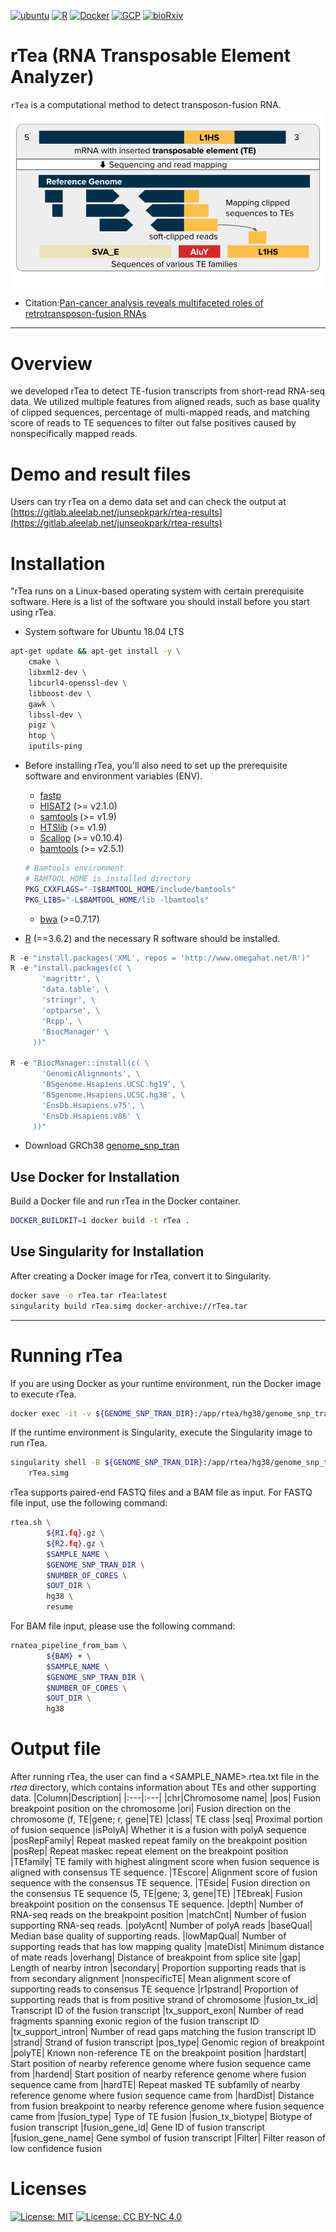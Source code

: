[![ubuntu](https://img.shields.io/badge/ubuntu-18.04_LTS-E95420?style=flat&logo=ubuntu)](https://releases.ubuntu.com/18.04/)
[![R](https://img.shields.io/badge/R-v3.6.3-3776AB?style=flat&logo=R&logoColor=276DC3)](https://cran.r-project.org/bin/windows/base/old/3.6.3/)
[![Docker](https://img.shields.io/badge/Docker-Community_20.10.11-2496ED?style=flat&logo=docker)](https://docs.docker.com/engine/release-notes/20.10/)
[![GCP](https://img.shields.io/badge/Google%20Cloud-kubernetes-4285F4?style=flat&logo=googlecloud)](https://cloud.google.com/?hl=en)
[![bioRxiv](https://img.shields.io/badge/bioRxiv-2023.10.16.562422-E2001A?style=flat&logo=internetarchive)](https://www.biorxiv.org/content/10.1101/2023.10.16.562422v1.abstract)

# rTea (RNA Transposable Element Analyzer)

``rTea`` is a computational method to detect transposon-fusion RNA.
![rTea](images/ToolImage.png "rTea")

* Citation:[Pan-cancer analysis reveals multifaceted roles of retrotransposon-fusion RNAs](https://www.biorxiv.org/content/10.1101/2023.10.16.562422v1.abstract)

---

# Overview
we developed rTea to detect TE-fusion transcripts from short-read RNA-seq data. We utilized multiple features from aligned reads, such as base quality of clipped sequences, percentage of multi-mapped reads, and matching score of reads to TE sequences to filter out false positives caused by nonspecifically mapped reads.

# Demo and result files
Users can try rTea on a demo data set and can check the output at  [https://gitlab.aleelab.net/junseokpark/rtea-results](https://gitlab.aleelab.net/junseokpark/rtea-results)

# Installation
"rTea runs on a Linux-based operating system with certain prerequisite software. Here is a list of the software you should install before you start using rTea.

* System software for Ubuntu 18.04 LTS
```bash
apt-get update && apt-get install -y \
    cmake \
    libxml2-dev \
    libcurl4-openssl-dev \
    libboost-dev \
    gawk \
    libssl-dev \
    pigz \
    htop \
    iputils-ping
```

* Before installing rTea, you'll also need to set up the prerequisite software and environment variables (ENV).

  * [fastp]( http://opengene.org/fastp/fastp)
  * [HISAT2](http://opengene.org/fastp/fastp) (>= v2.1.0)
  * [samtools](https://github.com/samtools/samtools/releases/download/1.9/samtools-1.9.tar.bz2) (>= v1.9)
  * [HTSlib](https://github.com/samtools/htslib/releases/download/1.9/htslib-1.9.tar.bz2) (>= v1.9)
  * [Scallop](https://github.com/Kingsford-Group/scallop/releases/download/v0.10.4/scallop-0.10.4_linux_x86_64.tar.gz) (>= v0.10.4)
  * [bamtools](https://github.com/pezmaster31/bamtools/archive/v2.5.1.tar.gz) (>= v2.5.1)
  ```bash
  # Bamtools environment
  # BAMTOOL_HOME is installed directory
  PKG_CXXFLAGS="-I$BAMTOOL_HOME/include/bamtools"
  PKG_LIBS="-L$BAMTOOL_HOME/lib -lbamtools"
  ```
  * [bwa](https://github.com/lh3/bwa/releases/download/v0.7.17/bwa-0.7.17.tar.bz2) (>=0.7.17)

* [R](https://cran.r-project.org/) (==3.6.2) and the necessary R software should be installed.
```R
R -e "install.packages('XML', repos = 'http://www.omegahat.net/R')"
R -e "install.packages(c( \
       'magrittr', \
       'data.table', \
       'stringr', \
       'optparse', \
       'Rcpp', \
       'BiocManager' \
     ))"

R -e "BiocManager::install(c( \
       'GenomicAlignments', \
       'BSgenome.Hsapiens.UCSC.hg19', \
       'BSgenome.Hsapiens.UCSC.hg38', \
       'EnsDb.Hsapiens.v75', \
       'EnsDb.Hsapiens.v86' \
     ))"
```
* Download GRCh38 [genome_snp_tran](https://genome-idx.s3.amazonaws.com/hisat/grch38_snptran.tar.gz)


## Use Docker for Installation
Build a Docker file and run rTea in the Docker container.
```bash
DOCKER_BUILDKIT=1 docker build -t rTea .
```

## Use Singularity for Installation
After creating a Docker image for rTea, convert it to Singularity.

```bash
docker save -o rTea.tar rTea:latest
singularity build rTea.simg docker-archive://rTea.tar
```

---

# Running rTea
If you are using Docker as your runtime environment, run the Docker image to execute rTea.
```bash
docker exec -it -v ${GENOME_SNP_TRAN_DIR}:/app/rtea/hg38/genome_snp_tran rTea bash
```
If the runtime environment is Singularity, execute the Singularity image to run rTea.
```bash
singularity shell -B ${GENOME_SNP_TRAN_DIR}:/app/rtea/hg38/genome_snp_tran \
    rTea.simg
```

rTea supports paired-end FASTQ files and a BAM file as input.
For FASTQ file input, use the following command:
```bash
rtea.sh \
        ${R1.fq}.gz \
        ${R2.fq}.gz \
        $SAMPLE_NAME \
        $GENOME_SNP_TRAN_DIR \
        $NUMBER_OF_CORES \
        $OUT_DIR \
        hg38 \
        resume
```
For BAM file input, please use the following command:
```bash
rnatea_pipeline_from_bam \
        ${BAM} + \
        $SAMPLE_NAME \
        $GENOME_SNP_TRAN_DIR \
        $NUMBER_OF_CORES \
        $OUT_DIR \
        hg38
```

# Output file
After running rTea, the user can find a <SAMPLE_NAME>.rtea.txt file in the _rtea_ directory, which contains information about TEs and other supporting data.
|Column|Description|
|:---|:---|
|chr|Chromosome name|
|pos| Fusion breakpoint position on the chromosome
|ori| Fusion direction on the chromosome (f, TE|gene; r, gene|TE)
|class| TE class
|seq| Proximal portion of fusion sequence
|isPolyA| Whether it is a fusion with polyA sequence
|posRepFamily| Repeat masked repeat family on the breakpoint position
|posRep| Repeat maskec repeat element on the breakpoint position
|TEfamily| TE family with highest alingment score when fusion sequence is aligned with consensus TE sequence.
|TEscore| Alignment score of fusion sequence with the consensus TE sequence.
|TEside| Fusion direction on the consensus TE sequence (5, TE|gene; 3, gene|TE)
|TEbreak| Fusion breakpoint position on the consensus TE sequence.
|depth| Number of RNA-seq reads on the breakpoint position
|matchCnt| Number of fusion supporting RNA-seq reads.
|polyAcnt| Number of polyA reads
|baseQual| Median base quality of supporting reads.
|lowMapQual| Number of supporting reads that has low mapping quality
|mateDist| Minimum distance of mate reads
|overhang| Distance of breakpoint from splice site
|gap| Length of nearby intron
|secondary| Proportion supporting reads that is from secondary alignment
|nonspecificTE| Mean alignment score of supporting reads to consensus TE sequence
|r1pstrand| Proportion of supporting reads that is from positive strand of chromosome
|fusion_tx_id| Transcript ID of the fusion transcript
|tx_support_exon| Number of read fragments spanning exonic region of the fusion transcript ID
|tx_support_intron| Number of read gaps matching the fusion transcript ID
|strand| Strand of fusion transcript
|pos_type| Genomic region of breakpoint
|polyTE| Known non-reference TE on the breakpoint position
|hardstart| Start position of nearby reference genome where fusion sequence came from
|hardend| Start position of nearby reference genome where fusion sequence came from
|hardTE| Repeat masked TE subfamily of nearby reference genome where fusion sequence came from
|hardDist| Distance from fusion breakpoint to nearby reference genome where fusion sequence came from
|fusion_type| Type of TE fusion
|fusion_tx_biotype| Biotype of fusion transcript
|fusion_gene_id| Gene ID of fusion transcript
|fusion_gene_name| Gene symbol of fusion transcript
|Filter| Filter reason of low confidence fusion

# Licenses
[![License: MIT](https://img.shields.io/badge/License-MIT-yellow.svg)](https://opensource.org/licenses/MIT)
[![License: CC BY-NC 4.0](https://img.shields.io/badge/License-CC_BY--NC_4.0-lightgrey.svg)](https://creativecommons.org/licenses/by-nc/4.0/)
